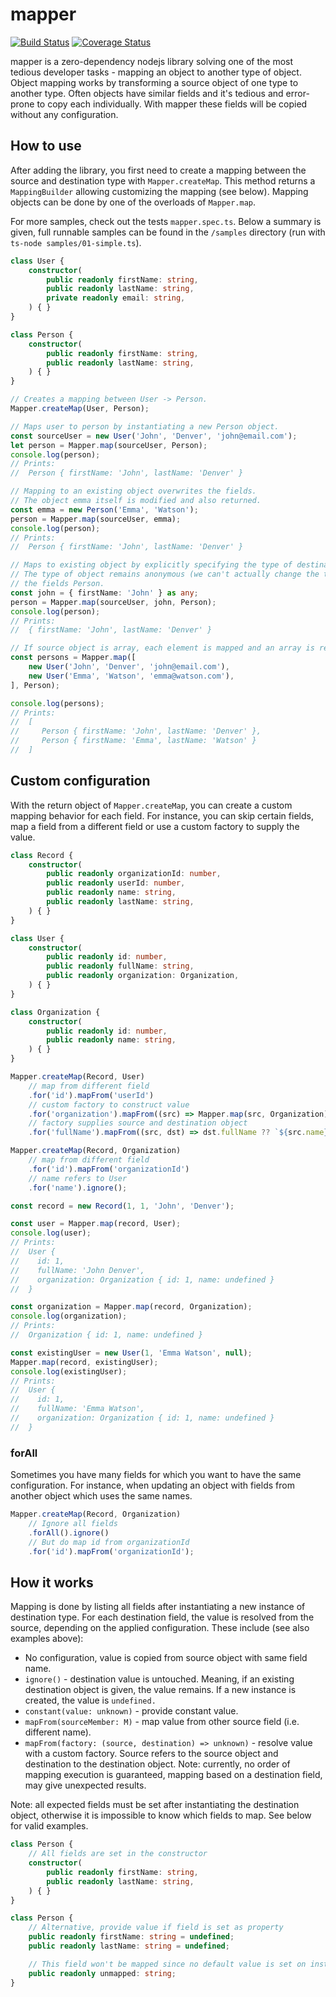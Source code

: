 # mapper

[![Build Status](https://travis-ci.org/gynzy/mapper.svg?branch=master)](https://travis-ci.org/gynzy/mapper)
[![Coverage Status](https://coveralls.io/repos/github/gynzy/mapper/badge.svg?branch=master)](https://coveralls.io/github/gynzy/mapper?branch=master)

mapper is a zero-dependency nodejs library solving one of the most tedious developer tasks - mapping an object to another type of object. Object mapping works by transforming a source object of one type to another type. Often objects have similar fields and it's tedious and error-prone to copy each individually. With mapper these fields will be copied without any configuration.

## How to use

After adding the library, you first need to create a mapping between the source and destination type with `Mapper.createMap`. This method returns a `MappingBuilder` allowing customizing the mapping (see below). Mapping objects can be done by one of the overloads of `Mapper.map`.

For more samples, check out the tests `mapper.spec.ts`. Below a summary is given, full runnable
samples can be found in the `/samples` directory (run with `ts-node samples/01-simple.ts`).

```ts
class User {
    constructor(
        public readonly firstName: string,
        public readonly lastName: string,
        private readonly email: string,
    ) { }
}

class Person {
    constructor(
        public readonly firstName: string,
        public readonly lastName: string,
    ) { }
}

// Creates a mapping between User -> Person.
Mapper.createMap(User, Person);

// Maps user to person by instantiating a new Person object.
const sourceUser = new User('John', 'Denver', 'john@email.com');
let person = Mapper.map(sourceUser, Person);
console.log(person);
// Prints:
//  Person { firstName: 'John', lastName: 'Denver' }

// Mapping to an existing object overwrites the fields.
// The object emma itself is modified and also returned.
const emma = new Person('Emma', 'Watson');
person = Mapper.map(sourceUser, emma);
console.log(person);
// Prints:
//  Person { firstName: 'John', lastName: 'Denver' }

// Maps to existing object by explicitly specifying the type of destination object.
// The type of object remains anonymous (we can't actually change the type) but it is mapped with
// the fields Person.
const john = { firstName: 'John' } as any;
person = Mapper.map(sourceUser, john, Person);
console.log(person);
// Prints:
//  { firstName: 'John', lastName: 'Denver' }

// If source object is array, each element is mapped and an array is returned.
const persons = Mapper.map([
    new User('John', 'Denver', 'john@email.com'),
    new User('Emma', 'Watson', 'emma@watson.com'),
], Person);

console.log(persons);
// Prints:
//  [
//     Person { firstName: 'John', lastName: 'Denver' },
//     Person { firstName: 'Emma', lastName: 'Watson' }
//  ]
```

## Custom configuration

With the return object of `Mapper.createMap`, you can create a custom mapping behavior for each field. For instance, you can skip certain fields, map a field from a different field or use a custom factory to supply the value.

```ts
class Record {
    constructor(
        public readonly organizationId: number,
        public readonly userId: number,
        public readonly name: string,
        public readonly lastName: string,
    ) { }
}

class User {
    constructor(
        public readonly id: number,
        public readonly fullName: string,
        public readonly organization: Organization,
    ) { }
}

class Organization {
    constructor(
        public readonly id: number,
        public readonly name: string,
    ) { }
}

Mapper.createMap(Record, User)
    // map from different field
    .for('id').mapFrom('userId')
    // custom factory to construct value
    .for('organization').mapFrom((src) => Mapper.map(src, Organization))
    // factory supplies source and destination object
    .for('fullName').mapFrom((src, dst) => dst.fullName ?? `${src.name} ${src.lastName}`);

Mapper.createMap(Record, Organization)
    // map from different field
    .for('id').mapFrom('organizationId')
    // name refers to User
    .for('name').ignore();

const record = new Record(1, 1, 'John', 'Denver');

const user = Mapper.map(record, User);
console.log(user);
// Prints:
//  User {
//    id: 1,
//    fullName: 'John Denver',
//    organization: Organization { id: 1, name: undefined }
//  }

const organization = Mapper.map(record, Organization);
console.log(organization);
// Prints:
//  Organization { id: 1, name: undefined }

const existingUser = new User(1, 'Emma Watson', null);
Mapper.map(record, existingUser);
console.log(existingUser);
// Prints:
//  User {
//    id: 1,
//    fullName: 'Emma Watson',
//    organization: Organization { id: 1, name: undefined }
//  }
```

### forAll

Sometimes you have many fields for which you want to have the same configuration. For instance, when updating an object with fields from another object which uses the same names.

```ts
Mapper.createMap(Record, Organization)
    // Ignore all fields
    .forAll().ignore()
    // But do map id from organizationId
    .for('id').mapFrom('organizationId');
```

## How it works

Mapping is done by listing all fields after instantiating a new instance of destination type. For each destination field, the value is resolved from the source, depending on the applied configuration. These include (see also examples above):

* No configuration, value is copied from source object with same field name.
* `ignore()` - destination value is untouched. Meaning, if an existing destination object is given, the value remains. If a new instance is created, the value is `undefined.`
* `constant(value: unknown)` - provide constant value.
* `mapFrom(sourceMember: M)` - map value from other source field (i.e. different name).
* `mapFrom(factory: (source, destination) => unknown)` - resolve value with a custom factory. Source refers to the source object and destination to the destination object. Note: currently, no order of mapping execution is guaranteed, mapping based on a destination field, may give unexpected results.

Note: all expected fields must be set after instantiating the destination object, otherwise it is impossible to know which fields to map. See below for valid examples.

```ts
class Person {
    // All fields are set in the constructor
    constructor(
        public readonly firstName: string,
        public readonly lastName: string,
    ) { }
}

class Person {
    // Alternative, provide value if field is set as property
    public readonly firstName: string = undefined;
    public readonly lastName: string = undefined;

    // This field won't be mapped since no default value is set on instantion.
    public readonly unmapped: string;
}
```
